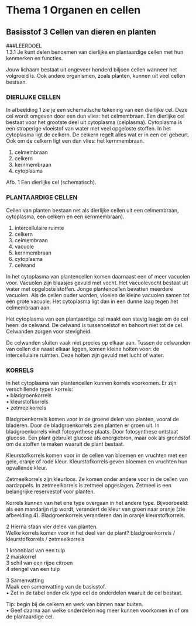 # Thema 1 Organen en cellen

## Basisstof 3 Cellen van dieren en planten

###LEERDOEL  
1.3.1 Je kunt delen benoemen van dierlijke en plantaardige cellen met hun kenmerken en functies.

Jouw lichaam bestaat uit ongeveer honderd biljoen cellen wanneer het volgroeid is. Ook andere organismen, zoals planten, kunnen uit veel cellen bestaan.

### DIERLIJKE CELLEN  
In afbeelding 1 zie je een schematische tekening van een dierlijke cel. Deze cel wordt omgeven door een dun vlies: het celmembraan. Een dierlijke cel bestaat voor het grootste deel uit cytoplasma (celplasma). Cytoplasma is een stroperige vloeistof van water met veel opgeloste stoffen. In het cytoplasma ligt de celkern. De celkern regelt alles wat er in een cel gebeurt. Ook om de celkern ligt een dun vlies: het kernmembraan.

1. celmembraan  
1. celkern
1. kernmembraan  
1. cytoplasma

Afb. 1 Een dierlijke cel (schematisch).

### PLANTAARDIGE CELLEN  
Cellen van planten bestaan net als dierlijke cellen uit een celmembraan, cytoplasma, een celkern en een kernmembraan).

1. intercellulaire ruimte
1. celkern  
1. celmembraan  
1. vacuole  
1. kernmembraan  
1. cytoplasma  
1. celwand  

In het cytoplasma van plantencellen komen daarnaast een of meer vacuolen voor. Vacuolen zijn blaasjes gevuld met vocht. Het vacuolevocht bestaat uit water met opgeloste stoffen. Jonge plantencellen bevatten meerdere vacuolen. Als de cellen ouder worden, vloeien de kleine vacuolen samen tot één grote vacuole. Het cytoplasma ligt dan in een dunne laag tegen het celmembraan aan.

Het cytoplasma van een plantaardige cel maakt een stevig laagje om de cel heen: de celwand. De celwand is tussencelstof en behoort niet tot de cel. Celwanden zorgen voor stevigheid.

De celwanden sluiten vaak niet precies op elkaar aan. Tussen de celwanden van cellen die naast elkaar liggen, komen kleine holten voor: de intercellulaire ruimten. Deze holten zijn gevuld met lucht of water.

### KORRELS  
In het cytoplasma van plantencellen kunnen korrels voorkomen. Er zijn verschillende typen korrels:  
• bladgroenkorrels  
• kleurstofkorrels  
• zetmeelkorrels  

Bladgroenkorrels komen voor in de groene delen van planten, vooral de bladeren. Door de bladgroenkorrels zien planten er groen uit. In bladgroenkorrels vindt fotosynthese plaats. Door fotosynthese ontstaat glucose. Een plant gebruikt glucose als energiebron, maar ook als grondstof om de stoffen te maken waaruit de plant bestaat.

Kleurstofkorrels komen voor in de cellen van bloemen en vruchten met een gele, oranje of rode kleur. Kleurstofkorrels geven bloemen en vruchten hun opvallende kleur.

Zetmeelkorrels zijn kleurloos. Ze komen onder andere voor in de cellen van aardappels. In zetmeelkorrels is zetmeel opgeslagen. Zetmeel is een belangrijke reservestof voor planten.

Korrels kunnen van het ene type overgaan in het andere type. Bijvoorbeeld: als een mandarijn rijp wordt, verandert de kleur van groen naar oranje (zie afbeelding 4). Bladgroenkorrels veranderen dan in oranje kleurstofkorrels.


2
Hierna staan vier delen van planten.  
Welke korrels komen voor in het deel van de plant? bladgroenkorrels / kleurstofkorrels / zetmeelkorrels  

1 kroonblad van een tulp  
2 maïskorrel  
3 schil van een rijpe citroen  
4 stengel van een tulp  

3
Samenvatting  
Maak een samenvatting van de basisstof.  
• Zet in de tabel onder elk type cel de onderdelen waaruit de cel bestaat.  

Tip: begin bij de celkern en werk van binnen naar buiten.  
• Geef daarna aan welke onderdelen nog meer kunnen voorkomen in of om de plantaardige cel.  

